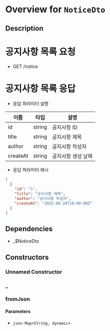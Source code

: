 # Overview for `NoticeDto`

## Description

# 공지사항 목록 요청

 - GET /notice

 # 공지사항 목록 응답

 - 응답 파라미터 설명

 |이름|타입|설명|
 |-|-|-|
 |id|string|공지사항 ID|
 |title|string|공지사항 제목|
 |author|string|공지사항 작성자|
 |createAt|string|공지사항 생성 날짜|

 - 응답 파라미터 예시

 ```json
 [
   {
     "id": "1",
     "title": "공지사항 제목",
     "author": "공지사항 작성자",
     "createAt": "2025-08-20T10:00:00Z"
   }
 ]
 ```

## Dependencies

- _$NoticeDto

## Constructors

### Unnamed Constructor


### _


### fromJson


#### Parameters

- `json`: `Map<String, dynamic>`
